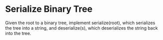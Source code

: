 # Serialize Binary Tree

Given the root to a binary tree, implement serialize(root), which serializes the tree into a string, and deserialize(s), which deserializes the string back into the tree.